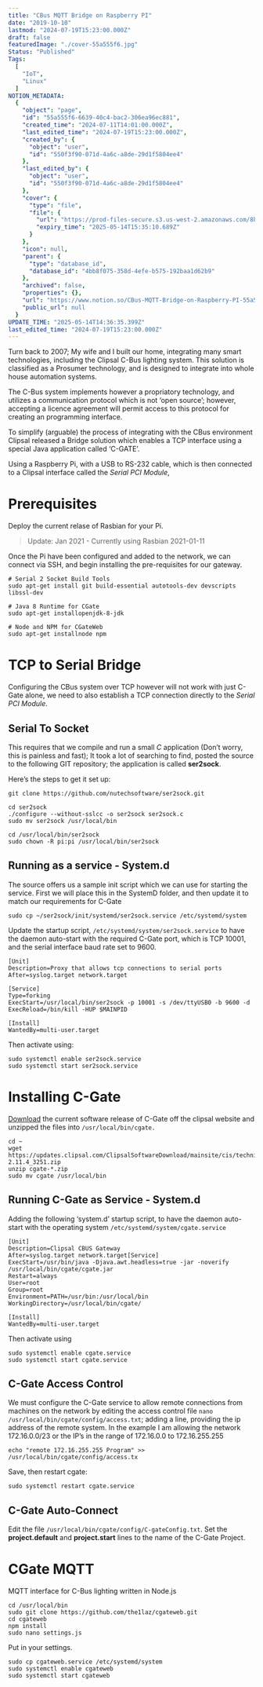 ```yaml
---
title: "CBus MQTT Bridge on Raspberry PI"
date: "2019-10-10"
lastmod: "2024-07-19T15:23:00.000Z"
draft: false
featuredImage: "./cover-55a555f6.jpg"
Status: "Published"
Tags:
  [
    "IoT",
    "Linux"
  ]
NOTION_METADATA:
  {
    "object": "page",
    "id": "55a555f6-6639-40c4-bac2-306ea96ec881",
    "created_time": "2024-07-11T14:01:00.000Z",
    "last_edited_time": "2024-07-19T15:23:00.000Z",
    "created_by": {
      "object": "user",
      "id": "550f3f90-071d-4a6c-a8de-29d1f5804ee4"
    },
    "last_edited_by": {
      "object": "user",
      "id": "550f3f90-071d-4a6c-a8de-29d1f5804ee4"
    },
    "cover": {
      "type": "file",
      "file": {
        "url": "https://prod-files-secure.s3.us-west-2.amazonaws.com/8bc3c4f0-c291-4309-a955-a5876c66b3de/7882270c-803b-4cd6-a007-30ed96485f24/banner.png?X-Amz-Algorithm=AWS4-HMAC-SHA256&X-Amz-Content-Sha256=UNSIGNED-PAYLOAD&X-Amz-Credential=ASIAZI2LB466UXSKFPNB%2F20250514%2Fus-west-2%2Fs3%2Faws4_request&X-Amz-Date=20250514T143510Z&X-Amz-Expires=3600&X-Amz-Security-Token=IQoJb3JpZ2luX2VjEF4aCXVzLXdlc3QtMiJIMEYCIQDx5XfXUW7Cs54HNZZkEHFpFbZlv24weKEXpFXomO4%2F8AIhAJ1L9WyLf46%2B4agk%2Ff%2B%2BvlDNpJTeI3DgUEOYanjUG6JdKv8DCBcQABoMNjM3NDIzMTgzODA1Igwts1QFaUsqFGq7R5sq3AMJ%2F62AugFt4k5ocFo9dMlQi6Hv0Y2uJXwMCNJ%2BwaeGvwbstlU%2BtFJvpFneH8tjP57a72js2PzDYXoYG9v02g2DbE7hlR8QHcTeQq5rfRcFFSeyHRKdEF9fbFD%2Fr8IELMcvvevXSO5HsWERoZw64nvmyGyUEiI1KYx8i06x%2BV86VQLYNaFlKLFcsW%2BjAXY6ktLt6X7lNVc4nLvEsVAAE5zY2Xik3Ub9uJ2MGQ6ydm8KrDFtbCUEdgVhMjl9JedN1Vukt255BOWfSEVqQ9nVNvE2wzcVFG%2BPqwaSoW0POEspt%2BfT1jMQg5dWDqwOFo742%2BcqnUhHzgwVEgsPdwWqC%2BXy%2Fu4Gtx2qUYtkR5Ka0K58v%2FWv7P%2BblUPJixOeXhOznnR3288HAGgpoWnYV15WplQiI0eQ5sjNMC%2BcywDpvNpLhKbo5GxkIr0ZxUeKNQJULDr9i3zv52iX1QpqVq98ecmKiCjQ4K5qHyssAGDYkYyHlQr7mTTaBx74ArkXqt%2BxJWX7DObei%2BXkPKcTCCGpY94Pylrxet44oz62ycW1ZlkSWksXEIMFxV31TdsC%2FfyNe5B%2FA8ez4DM0oRgWdpfS9EiMHW2P%2Bt3vwHpwR5P7SPVunHFmxoRhUY97HJHrLzD%2FupLBBjqkAUoMNn2Db060301O%2F2Hgh6tlKDn7i5%2BCbqRfTbG7Ouxh%2F3BWJAfqPNPyl%2Bhr4TLDmRPihpYBc2OC6pzStkvROyGPcRjeFylhxqd7KJrWVd3iDo6b9TpLqv1MgDGaZMfwOsI%2FvVjvn%2FI0Dxo6xVpg6yWKLgU7F5R9vLtSy%2Bd9yI2qO0Ws6l2m7OF01EDBDnGWJrwSj1XGrsjk3m5ga9xgd7hX5u0X&X-Amz-Signature=1cbcf505d1bdd2470695eeb694c6d1b1231eeb29bb98275b1859b3d34daff548&X-Amz-SignedHeaders=host&x-id=GetObject",
        "expiry_time": "2025-05-14T15:35:10.689Z"
      }
    },
    "icon": null,
    "parent": {
      "type": "database_id",
      "database_id": "4bb8f075-358d-4efe-b575-192baa1d62b9"
    },
    "archived": false,
    "properties": {},
    "url": "https://www.notion.so/CBus-MQTT-Bridge-on-Raspberry-PI-55a555f6663940c4bac2306ea96ec881",
    "public_url": null
  }
UPDATE_TIME: "2025-05-14T14:36:35.399Z"
last_edited_time: "2024-07-19T15:23:00.000Z"
---
```


Turn back to 2007; My wife and I built our home, integrating many smart technologies, including the Clipsal C-Bus lighting system. This solution is classified as a Prosumer technology, and is designed to integrate into whole house automation systems.

The C-Bus system implements however a propriatory technology, and utilizes a communication protocol which is not ‘open source’; however, accepting a licence agreement will permit access to this protocol for creating an programming interface.

To simplify (arguable) the process of integrating with the CBus environment Clipsal released a Bridge solution which enables a TCP interface using a special Java application called ‘C-GATE’.

Using a Raspberry Pi, with a USB to RS-232 cable, which is then connected to a Clipsal interface called the *Serial PCI Module*,

# Prerequisites

Deploy the current relase of Rasbian for your Pi.

> Update: Jan 2021 - Currently using Rasbian 2021-01-11

Once the Pi have been configured and added to the network, we can connect via SSH, and begin installing the pre-requisites for our gateway.

```shell
# Serial 2 Socket Build Tools
sudo apt-get install git build-essential autotools-dev devscripts libssl-dev

# Java 8 Runtime for CGate
sudo apt-get installopenjdk-8-jdk

# Node and NPM for CGateWeb
sudo apt-get installnode npm
```

# TCP to Serial Bridge

Configuring the CBus system over TCP however will not work with just C-Gate alone, we need to also establish a TCP connection directly to the *Serial PCI Module*.

## Serial To Socket

This requires that we compile and run a small *C* application (Don’t worry, this is painless and fast); It took a lot of searching to find, posted the source to the following GIT repository; the application is called **ser2sock**.

Here’s the steps to get it set up:

```shell
git clone https://github.com/nutechsoftware/ser2sock.git

cd ser2sock
./configure --without-sslcc -o ser2sock ser2sock.c
sudo mv ser2sock /usr/local/bin

cd /usr/local/bin/ser2sock
sudo chown -R pi:pi /usr/local/bin/ser2sock
```

## Running as a service - System.d

The source offers us a sample init script which we can use for starting the service. First we will place this in the SystemD folder, and then update it to match our requirements for C-Gate

```shell
sudo cp ~/ser2sock/init/systemd/ser2sock.service /etc/systemd/system
```

Update the startup script, `/etc/systemd/system/ser2sock.service` to have the daemon auto-start with the required C-Gate port, which is TCP 10001, and the serial interface baud rate set to 9600.

```shell
[Unit]
Description=Proxy that allows tcp connections to serial ports
After=syslog.target network.target

[Service]
Type=forking
ExecStart=/usr/local/bin/ser2sock -p 10001 -s /dev/ttyUSB0 -b 9600 -d
ExecReload=/bin/kill -HUP $MAINPID

[Install]
WantedBy=multi-user.target
```

Then activate using:

```shell
sudo systemctl enable ser2sock.service
sudo systemctl start ser2sock.service
```

# Installing C-Gate

[Download](https://updates.clipsal.com/ClipsalSoftwareDownload/mainsite/cis/technical/CGate/cgate-2.11.4_3251.zip) the current software release of C-Gate off the clipsal website and unzipped the files into `/usr/local/bin/cgate.`

```shell
cd ~
wget https://updates.clipsal.com/ClipsalSoftwareDownload/mainsite/cis/technical/CGate/cgate-2.11.4_3251.zip
unzip cgate-*.zip
sudo mv cgate /usr/local/bin
```

## Running C-Gate as Service - System.d

Adding the following ‘system.d’ startup script, to have the daemon auto-start with the operating system `/etc/systemd/system/cgate.service`

```shell
[Unit]
Description=Clipsal CBUS Gateway
After=syslog.target network.target[Service]
ExecStart=/usr/bin/java -Djava.awt.headless=true -jar -noverify /usr/local/bin/cgate/cgate.jar
Restart=always
User=root
Group=root
Environment=PATH=/usr/bin:/usr/local/bin
WorkingDirectory=/usr/local/bin/cgate/

[Install]
WantedBy=multi-user.target
```

Then activate using

```shell
sudo systemctl enable cgate.service
sudo systemctl start cgate.service
```

## C-Gate Access Control

We must configure the C-Gate service to allow remote connections from machines on the network by editing the access control file `nano /usr/local/bin/cgate/config/access.txt`; adding a line, providing the ip address of the remote system. In the example I am allowing the network 172.16.0.0/23 or the IP’s in the range of 172.16.0.0 to 172.16.255.255

```shell
echo "remote 172.16.255.255 Program" >> /usr/local/bin/cgate/config/access.tx
```

Save, then restart cgate:

```shell
sudo systemctl restart cgate.service
```

## C-Gate Auto-Connect

Edit the file `/usr/local/bin/cgate/config/C-gateConfig.txt`. Set the **project.default** and **project.start** lines to the name of the C-Gate Project.

# CGate MQTT

MQTT interface for C-Bus lighting written in Node.js

```shell
cd /usr/local/bin
sudo git clone https://github.com/the1laz/cgateweb.git
cd cgateweb
npm install
sudo nano settings.js
```

Put in your settings.

```shell
sudo cp cgateweb.service /etc/systemd/system
sudo systemctl enable cgateweb
sudo systemctl start cgateweb
```

